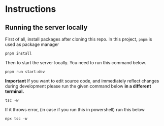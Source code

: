 # Instructions

## Running the server locally

First of all, install packages after cloning this repo. In this project, `pnpm` is used as package manager
```console
pnpm install

```

Then to start the server locally. You need to run this command below.
```
pnpm run start:dev
```

**Important** If you want to edit source code, and immediately reflect changes during development please run the given command below **in a different terminal.**

```
tsc -w
```
If it throws error, (in case if you run this in powershell) run this below
```
npx tsc -w
```
